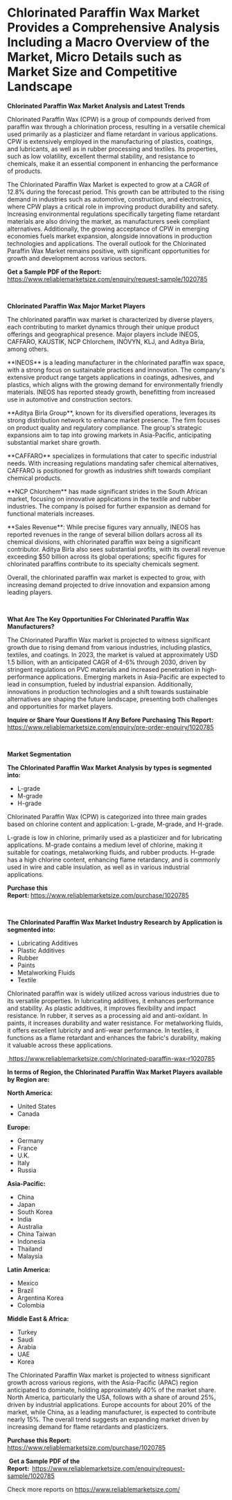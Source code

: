 <p><h1>Chlorinated Paraffin Wax Market Provides a Comprehensive Analysis Including a Macro Overview of the Market, Micro Details such as Market Size and Competitive Landscape</h1></p><p><strong>Chlorinated Paraffin Wax Market Analysis and Latest Trends</strong></p>
<p><p>Chlorinated Paraffin Wax (CPW) is a group of compounds derived from paraffin wax through a chlorination process, resulting in a versatile chemical used primarily as a plasticizer and flame retardant in various applications. CPW is extensively employed in the manufacturing of plastics, coatings, and lubricants, as well as in rubber processing and textiles. Its properties, such as low volatility, excellent thermal stability, and resistance to chemicals, make it an essential component in enhancing the performance of products.</p><p>The Chlorinated Paraffin Wax Market is expected to grow at a CAGR of 12.8% during the forecast period. This growth can be attributed to the rising demand in industries such as automotive, construction, and electronics, where CPW plays a critical role in improving product durability and safety. Increasing environmental regulations specifically targeting flame retardant materials are also driving the market, as manufacturers seek compliant alternatives. Additionally, the growing acceptance of CPW in emerging economies fuels market expansion, alongside innovations in production technologies and applications. The overall outlook for the Chlorinated Paraffin Wax Market remains positive, with significant opportunities for growth and development across various sectors.</p></p>
<p><strong>Get a Sample PDF of the Report:&nbsp;</strong> <a href="https://www.reliablemarketsize.com/enquiry/request-sample/1020785?utm_campaign=2526&utm_medium=2&utm_source=Github&utm_content=ia&utm_term=21032025&utm_id=chlorinated-paraffin-wax">https://www.reliablemarketsize.com/enquiry/request-sample/1020785</a></p>
<p>&nbsp;</p>
<p><strong>Chlorinated Paraffin Wax Major Market Players</strong></p>
<p><p>The chlorinated paraffin wax market is characterized by diverse players, each contributing to market dynamics through their unique product offerings and geographical presence. Major players include INEOS, CAFFARO, KAUSTIK, NCP Chlorchem, INOVYN, KLJ, and Aditya Birla, among others.</p><p>**INEOS** is a leading manufacturer in the chlorinated paraffin wax space, with a strong focus on sustainable practices and innovation. The company's extensive product range targets applications in coatings, adhesives, and plastics, which aligns with the growing demand for environmentally friendly materials. INEOS has reported steady growth, benefitting from increased use in automotive and construction sectors.</p><p>**Aditya Birla Group**, known for its diversified operations, leverages its strong distribution network to enhance market presence. The firm focuses on product quality and regulatory compliance. The group's strategic expansions aim to tap into growing markets in Asia-Pacific, anticipating substantial market share growth.</p><p>**CAFFARO** specializes in formulations that cater to specific industrial needs. With increasing regulations mandating safer chemical alternatives, CAFFARO is positioned for growth as industries shift towards compliant chemical products.</p><p>**NCP Chlorchem** has made significant strides in the South African market, focusing on innovative applications in the textile and rubber industries. The company is poised for further expansion as demand for functional materials increases. </p><p>**Sales Revenue**: While precise figures vary annually, INEOS has reported revenues in the range of several billion dollars across all its chemical divisions, with chlorinated paraffin wax being a significant contributor. Aditya Birla also sees substantial profits, with its overall revenue exceeding $50 billion across its global operations; specific figures for chlorinated paraffins contribute to its specialty chemicals segment.</p><p>Overall, the chlorinated paraffin wax market is expected to grow, with increasing demand projected to drive innovation and expansion among leading players.</p></p>
<p>&nbsp;</p>
<p><strong>What Are The Key Opportunities For Chlorinated Paraffin Wax Manufacturers?</strong></p>
<p><p>The Chlorinated Paraffin Wax market is projected to witness significant growth due to rising demand from various industries, including plastics, textiles, and coatings. In 2023, the market is valued at approximately USD 1.5 billion, with an anticipated CAGR of 4-6% through 2030, driven by stringent regulations on PVC materials and increased penetration in high-performance applications. Emerging markets in Asia-Pacific are expected to lead in consumption, fueled by industrial expansion. Additionally, innovations in production technologies and a shift towards sustainable alternatives are shaping the future landscape, presenting both challenges and opportunities for market players.</p></p>
<p><strong>Inquire or Share Your Questions If Any Before Purchasing This Report:</strong> <a href="https://www.reliablemarketsize.com/enquiry/pre-order-enquiry/1020785?utm_campaign=2526&utm_medium=2&utm_source=Github&utm_content=ia&utm_term=21032025&utm_id=chlorinated-paraffin-wax">https://www.reliablemarketsize.com/enquiry/pre-order-enquiry/1020785</a></p>
<p>&nbsp;</p>
<p><strong>Market Segmentation</strong></p>
<p><strong>The Chlorinated Paraffin Wax Market Analysis by types is segmented into:</strong></p>
<p><ul><li>L-grade</li><li>M-grade</li><li>H-grade</li></ul></p>
<p><p>Chlorinated Paraffin Wax (CPW) is categorized into three main grades based on chlorine content and application: L-grade, M-grade, and H-grade. </p><p>L-grade is low in chlorine, primarily used as a plasticizer and for lubricating applications. M-grade contains a medium level of chlorine, making it suitable for coatings, metalworking fluids, and rubber products. H-grade has a high chlorine content, enhancing flame retardancy, and is commonly used in wire and cable insulation, as well as in various industrial applications.</p></p>
<p><strong>Purchase this Report:&nbsp;</strong><a href="https://www.reliablemarketsize.com/purchase/1020785?utm_campaign=2526&utm_medium=2&utm_source=Github&utm_content=ia&utm_term=21032025&utm_id=chlorinated-paraffin-wax">https://www.reliablemarketsize.com/purchase/1020785</a></p>
<p>&nbsp;</p>
<p><strong>The Chlorinated Paraffin Wax Market Industry Research by Application is segmented into:</strong></p>
<p><ul><li>Lubricating Additives</li><li>Plastic Additives</li><li>Rubber</li><li>Paints</li><li>Metalworking Fluids</li><li>Textile</li></ul></p>
<p><p>Chlorinated paraffin wax is widely utilized across various industries due to its versatile properties. In lubricating additives, it enhances performance and stability. As plastic additives, it improves flexibility and impact resistance. In rubber, it serves as a processing aid and anti-oxidant. In paints, it increases durability and water resistance. For metalworking fluids, it offers excellent lubricity and anti-wear performance. In textiles, it functions as a flame retardant and enhances the fabric's durability, making it valuable across these applications.</p></p>
<p><a href="https://www.reliablemarketsize.com/chlorinated-paraffin-wax-r1020785?utm_campaign=2526&utm_medium=2&utm_source=Github&utm_content=ia&utm_term=21032025&utm_id=chlorinated-paraffin-wax">&nbsp;https://www.reliablemarketsize.com/chlorinated-paraffin-wax-r1020785</a></p>
<p><strong>In terms of Region, the Chlorinated Paraffin Wax Market Players available by Region are:</strong></p>
<p>
    <p> <strong> North America: </strong>
        <ul>
            <li>United States</li>
            <li>Canada</li>
        </ul>
        </p> 
    <p> <strong> Europe: </strong>
        <ul>
            <li>Germany</li>
            <li>France</li>
            <li>U.K.</li>
            <li>Italy</li>
            <li>Russia</li>
        </ul>
        </p> 
    <p> <strong> Asia-Pacific: </strong>
        <ul>
            <li>China</li>
            <li>Japan</li>
            <li>South Korea</li>
            <li>India</li>
            <li>Australia</li>
            <li>China Taiwan</li>
            <li>Indonesia</li>
            <li>Thailand</li>
            <li>Malaysia</li>
        </ul>
        </p> 
    <p> <strong> Latin America: </strong>
        <ul>
            <li>Mexico</li>
            <li>Brazil</li>
            <li>Argentina Korea</li>
            <li>Colombia</li>
        </ul>
        </p> 
    <p> <strong> Middle East & Africa: </strong>
        <ul>
            <li>Turkey</li>
            <li>Saudi</li>
            <li>Arabia</li>
            <li>UAE</li>
            <li>Korea</li>
        </ul>
    </p>
    </p>
<p><p>The Chlorinated Paraffin Wax market is projected to witness significant growth across various regions, with the Asia-Pacific (APAC) region anticipated to dominate, holding approximately 40% of the market share. North America, particularly the USA, follows with a share of around 25%, driven by industrial applications. Europe accounts for about 20% of the market, while China, as a leading manufacturer, is expected to contribute nearly 15%. The overall trend suggests an expanding market driven by increasing demand for flame retardants and plasticizers.</p></p>
<p><strong>Purchase this Report: </strong><a href="https://www.reliablemarketsize.com/purchase/1020785?utm_campaign=2526&utm_medium=2&utm_source=Github&utm_content=ia&utm_term=21032025&utm_id=chlorinated-paraffin-wax">https://www.reliablemarketsize.com/purchase/1020785</a></p>
<p>&nbsp;<strong>Get a Sample PDF of the Report:&nbsp;&nbsp;</strong><a href="https://www.reliablemarketsize.com/enquiry/request-sample/1020785?utm_campaign=2526&utm_medium=2&utm_source=Github&utm_content=ia&utm_term=21032025&utm_id=chlorinated-paraffin-wax">https://www.reliablemarketsize.com/enquiry/request-sample/1020785</a></p>
<p><strong></strong></p>
<p>Check more reports on <a href="https://www.reliablemarketsize.com/?utm_campaign=2526&utm_medium=2&utm_source=Github&utm_content=ia&utm_term=21032025&utm_id=chlorinated-paraffin-wax">https://www.reliablemarketsize.com/</a></p>